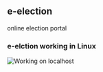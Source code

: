 ## e-election
online election portal
### e-elction working in Linux
![Working on localhost](e-election.gif) 
